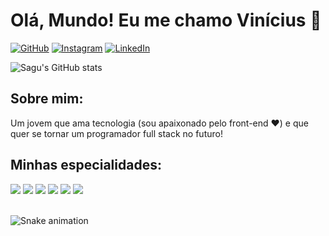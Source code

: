 
# Olá, Mundo! Eu me chamo Vinícius 👋

[![GitHub](https://img.shields.io/badge/GitHub-100000?style=for-the-badge&logo=github&logoColor=white)](https://github.com/Saguisagu)
[![Instagram](https://img.shields.io/badge/Instagram-E4405F?style=for-the-badge&logo=instagram&logoColor=white)](https://www.instagram.com/svinykkj/)
[![LinkedIn](https://img.shields.io/badge/LinkedIn-0077B5?style=for-the-badge&logo=linkedin&logoColor=white)](https://www.linkedin.com/in/viniciusschumann/)

![Sagu's GitHub stats](https://github-readme-stats.vercel.app/api?username=saguisagu&show_icons=true&theme=tokyonight)

## Sobre mim:
<p>Um jovem que ama tecnologia (sou apaixonado pelo front-end ❤️) e que quer se tornar um programador full stack no futuro!</p>

## Minhas especialidades:

<div align="left">
  <!-- JavaScript --> <img src="https://img.shields.io/badge/JavaScript-323330?style=for-the-badge&logo=javascript&logoColor=F7DF1E">
  <!-- HTML5 --> <img src="https://img.shields.io/badge/HTML5-E34F26?style=for-the-badge&logo=html5&logoColor=white">
  <!-- CSS3 --> <img src="https://img.shields.io/badge/CSS3-1572B6?style=for-the-badge&logo=css3&logoColor=white"
  <!-- TYPESCRIPT --> <img src="https://img.shields.io/badge/TypeScript-007ACC?style=for-the-badge&logo=typescript&logoColor=white"
  <!-- REACT --> <img src="https://img.shields.io/badge/React-20232A?style=for-the-badge&logo=react&logoColor=61DAFB"
  <!-- NODE.JS --> <img src="https://img.shields.io/badge/Node%20js-339933?style=for-the-badge&logo=nodedotjs&logoColor=white"
  <br>
</div>


<br>

  ![Snake animation](https://github.com/saguisagu/saguisagu/blob/output/github-contribution-grid-snake.svg)
